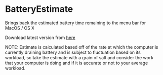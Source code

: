 # BatteryEstimate
Brings back the estimated battery time remaining to the menu bar for MacOS / OS X

Download latest version from [here](https://github.com/NafeeJ/BatteryEstimate/releases)

NOTE: Estimate is calculated based off of the rate at which the computer is currently draining battery and is subject to fluctuation based on its workload, so take the estimate with a grain of salt and consider the work that your computer is doing and if it is accurate or not to your average workload.
